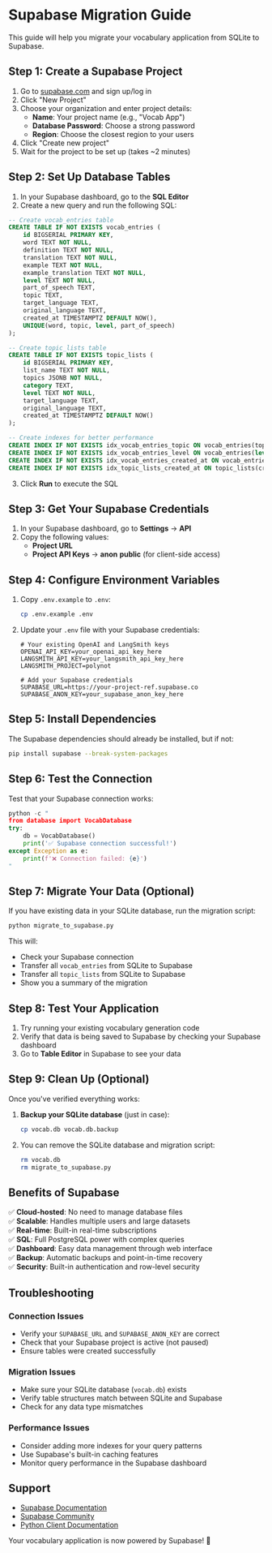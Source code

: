# Supabase Migration Guide

This guide will help you migrate your vocabulary application from SQLite to Supabase.

## Step 1: Create a Supabase Project

1. Go to [supabase.com](https://supabase.com) and sign up/log in
2. Click "New Project"
3. Choose your organization and enter project details:
   - **Name**: Your project name (e.g., "Vocab App")
   - **Database Password**: Choose a strong password
   - **Region**: Choose the closest region to your users
4. Click "Create new project"
5. Wait for the project to be set up (takes ~2 minutes)

## Step 2: Set Up Database Tables

1. In your Supabase dashboard, go to the **SQL Editor**
2. Create a new query and run the following SQL:

```sql
-- Create vocab_entries table
CREATE TABLE IF NOT EXISTS vocab_entries (
    id BIGSERIAL PRIMARY KEY,
    word TEXT NOT NULL,
    definition TEXT NOT NULL,
    translation TEXT NOT NULL,
    example TEXT NOT NULL,
    example_translation TEXT NOT NULL,
    level TEXT NOT NULL,
    part_of_speech TEXT,
    topic TEXT,
    target_language TEXT,
    original_language TEXT,
    created_at TIMESTAMPTZ DEFAULT NOW(),
    UNIQUE(word, topic, level, part_of_speech)
);

-- Create topic_lists table
CREATE TABLE IF NOT EXISTS topic_lists (
    id BIGSERIAL PRIMARY KEY,
    list_name TEXT NOT NULL,
    topics JSONB NOT NULL,
    category TEXT,
    level TEXT NOT NULL,
    target_language TEXT,
    original_language TEXT,
    created_at TIMESTAMPTZ DEFAULT NOW()
);

-- Create indexes for better performance
CREATE INDEX IF NOT EXISTS idx_vocab_entries_topic ON vocab_entries(topic);
CREATE INDEX IF NOT EXISTS idx_vocab_entries_level ON vocab_entries(level);
CREATE INDEX IF NOT EXISTS idx_vocab_entries_created_at ON vocab_entries(created_at);
CREATE INDEX IF NOT EXISTS idx_topic_lists_created_at ON topic_lists(created_at);
```

3. Click **Run** to execute the SQL

## Step 3: Get Your Supabase Credentials

1. In your Supabase dashboard, go to **Settings** → **API**
2. Copy the following values:
   - **Project URL**
   - **Project API Keys** → **anon** **public** (for client-side access)

## Step 4: Configure Environment Variables

1. Copy `.env.example` to `.env`:
   ```bash
   cp .env.example .env
   ```

2. Update your `.env` file with your Supabase credentials:
   ```env
   # Your existing OpenAI and LangSmith keys
   OPENAI_API_KEY=your_openai_api_key_here
   LANGSMITH_API_KEY=your_langsmith_api_key_here
   LANGSMITH_PROJECT=polynot

   # Add your Supabase credentials
   SUPABASE_URL=https://your-project-ref.supabase.co
   SUPABASE_ANON_KEY=your_supabase_anon_key_here
   ```

## Step 5: Install Dependencies

The Supabase dependencies should already be installed, but if not:

```bash
pip install supabase --break-system-packages
```

## Step 6: Test the Connection

Test that your Supabase connection works:

```python
python -c "
from database import VocabDatabase
try:
    db = VocabDatabase()
    print('✅ Supabase connection successful!')
except Exception as e:
    print(f'❌ Connection failed: {e}')
"
```

## Step 7: Migrate Your Data (Optional)

If you have existing data in your SQLite database, run the migration script:

```bash
python migrate_to_supabase.py
```

This will:
- Check your Supabase connection
- Transfer all `vocab_entries` from SQLite to Supabase
- Transfer all `topic_lists` from SQLite to Supabase
- Show you a summary of the migration

## Step 8: Test Your Application

1. Try running your existing vocabulary generation code
2. Verify that data is being saved to Supabase by checking your Supabase dashboard
3. Go to **Table Editor** in Supabase to see your data

## Step 9: Clean Up (Optional)

Once you've verified everything works:

1. **Backup your SQLite database** (just in case):
   ```bash
   cp vocab.db vocab.db.backup
   ```

2. You can remove the SQLite database and migration script:
   ```bash
   rm vocab.db
   rm migrate_to_supabase.py
   ```

## Benefits of Supabase

✅ **Cloud-hosted**: No need to manage database files  
✅ **Scalable**: Handles multiple users and large datasets  
✅ **Real-time**: Built-in real-time subscriptions  
✅ **SQL**: Full PostgreSQL power with complex queries  
✅ **Dashboard**: Easy data management through web interface  
✅ **Backup**: Automatic backups and point-in-time recovery  
✅ **Security**: Built-in authentication and row-level security  

## Troubleshooting

### Connection Issues
- Verify your `SUPABASE_URL` and `SUPABASE_ANON_KEY` are correct
- Check that your Supabase project is active (not paused)
- Ensure tables were created successfully

### Migration Issues
- Make sure your SQLite database (`vocab.db`) exists
- Verify table structures match between SQLite and Supabase
- Check for any data type mismatches

### Performance Issues
- Consider adding more indexes for your query patterns
- Use Supabase's built-in caching features
- Monitor query performance in the Supabase dashboard

## Support

- [Supabase Documentation](https://supabase.com/docs)
- [Supabase Community](https://github.com/supabase/supabase/discussions)
- [Python Client Documentation](https://supabase.com/docs/reference/python)

Your vocabulary application is now powered by Supabase! 🚀